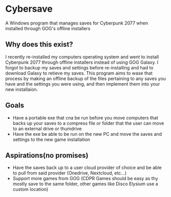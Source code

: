 # Cybersave
A Windows program that manages saves for Cyberpunk 2077 when installed through GOG's offline installers

## Why does this exist?
I recently re-installed my computers operating system and went to install Cyberpunk 2077 through offline installers instead of using GOG Galaxy. I forgot to backup my saves and settings before re-installing and had to download Galaxy to retieve my saves. This program aims to wase that process by making an offline backup of the files pertaining to any saves you have and the settings you were using, and then implement them into your new installaion. 

## Goals
- Have a portable exe that cna be run before you move computers that backs up your saves to a compress file or folder that the user can move to an external drive or thumdrive
- Have the exe be able to be run on the new PC and move the saves and settings to the new game installation

## Aspirations(no promises)
- Have the saves back up to a user cloud provider of choice and be able to pull from said provider (Onedrive, Nextcloud, etc...)
- Support more games from GOG (CDPR Games should be easy as thy mostly save to the same folder, other games like Disco Elysium use a custom location)
